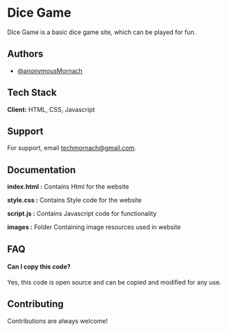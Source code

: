 # Dice Game



Dice Game is a basic dice game site, which can be played for fun.


## Authors

- [@anonymousMornach](https://www.github.com/anonymousMornach)

## Tech Stack

**Client:** HTML, CSS, Javascript


## Support

For support, email techmornach@gmail.com.

## Documentation

**index.html :** Contains Html for the website

**style.css :** Contains Style code for the website

**script.js :** Contains Javascript code for functionality

**images :** Folder Containing image resources used in website

## FAQ

#### Can I copy this code?

Yes, this code is open source and can be copied and modified for any use.


## Contributing

Contributions are always welcome!


